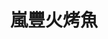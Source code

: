 ---
title: "嵐豐火烤魚"
description: "嵐豐火烤魚"
layout: shop
keywords:
  - 美食競賽
  - 台灣美食
  - 美食精選
datePublished: "2025-06-30"
dateModified: "2025-07-04"
city: "台中市"
district: "西屯區"
address: "台中市西屯區逢甲路20巷8號"
phone: ""
geo: "24.179350592324464, 120.64580755155393"
google_map: "https://maps.app.goo.gl/i1cEpW2D1nyG3uf57"
footinder: ""
official: ""
award:
  - name: "夜市王"
    year: "2024"
    entries:
      - nightMarket: "逢甲夜市"
        food_type: "蚵仔煎"
        rank: "第六名"

---